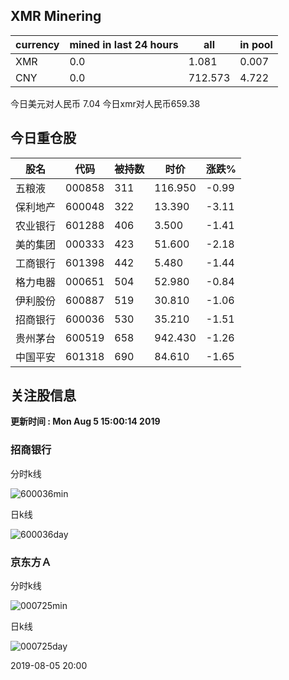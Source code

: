 ## XMR Minering

|currency|mined in last 24 hours|all|in pool|
|---|---|---|---|
|XMR|0.0|1.081|0.007|
|CNY|0.0|712.573|4.722|

今日美元对人民币 7.04	今日xmr对人民币659.38


## 今日重仓股 

|股名|代码|被持数|时价|涨跌%|
|---|---|---|---|---|
|五粮液|000858|311|116.950|-0.99|
|保利地产|600048|322|13.390|-3.11|
|农业银行|601288|406|3.500|-1.41|
|美的集团|000333|423|51.600|-2.18|
|工商银行|601398|442|5.480|-1.44|
|格力电器|000651|504|52.980|-0.84|
|伊利股份|600887|519|30.810|-1.06|
|招商银行|600036|530|35.210|-1.51|
|贵州茅台|600519|658|942.430|-1.26|
|中国平安|601318|690|84.610|-1.65|

## 关注股信息
**更新时间 : Mon Aug  5 15:00:14 2019**
### 招商银行 
分时k线

![600036min](http://image.sinajs.cn/newchart/min/n/sh600036.gif)

日k线

![600036day](http://image.sinajs.cn/newchart/daily/n/sh600036.gif)

### 京东方Ａ 
分时k线

![000725min](http://image.sinajs.cn/newchart/min/n/sz000725.gif)

日k线

![000725day](http://image.sinajs.cn/newchart/daily/n/sz000725.gif)

2019-08-05 20:00